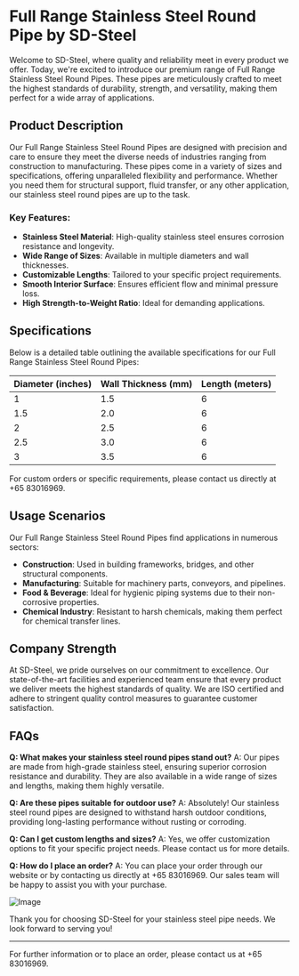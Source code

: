 # Full Range Stainless Steel Round Pipe by SD-Steel

Welcome to SD-Steel, where quality and reliability meet in every product we offer. Today, we're excited to introduce our premium range of Full Range Stainless Steel Round Pipes. These pipes are meticulously crafted to meet the highest standards of durability, strength, and versatility, making them perfect for a wide array of applications.

## Product Description

Our Full Range Stainless Steel Round Pipes are designed with precision and care to ensure they meet the diverse needs of industries ranging from construction to manufacturing. These pipes come in a variety of sizes and specifications, offering unparalleled flexibility and performance. Whether you need them for structural support, fluid transfer, or any other application, our stainless steel round pipes are up to the task.

### Key Features:
- **Stainless Steel Material**: High-quality stainless steel ensures corrosion resistance and longevity.
- **Wide Range of Sizes**: Available in multiple diameters and wall thicknesses.
- **Customizable Lengths**: Tailored to your specific project requirements.
- **Smooth Interior Surface**: Ensures efficient flow and minimal pressure loss.
- **High Strength-to-Weight Ratio**: Ideal for demanding applications.

## Specifications

Below is a detailed table outlining the available specifications for our Full Range Stainless Steel Round Pipes:

| Diameter (inches) | Wall Thickness (mm) | Length (meters) |
|-------------------|---------------------|-----------------|
| 1                 | 1.5                 | 6               |
| 1.5               | 2.0                 | 6               |
| 2                 | 2.5                 | 6               |
| 2.5               | 3.0                 | 6               |
| 3                 | 3.5                 | 6               |

For custom orders or specific requirements, please contact us directly at +65 83016969.

## Usage Scenarios

Our Full Range Stainless Steel Round Pipes find applications in numerous sectors:

- **Construction**: Used in building frameworks, bridges, and other structural components.
- **Manufacturing**: Suitable for machinery parts, conveyors, and pipelines.
- **Food & Beverage**: Ideal for hygienic piping systems due to their non-corrosive properties.
- **Chemical Industry**: Resistant to harsh chemicals, making them perfect for chemical transfer lines.

## Company Strength

At SD-Steel, we pride ourselves on our commitment to excellence. Our state-of-the-art facilities and experienced team ensure that every product we deliver meets the highest standards of quality. We are ISO certified and adhere to stringent quality control measures to guarantee customer satisfaction.

## FAQs

**Q: What makes your stainless steel round pipes stand out?**
A: Our pipes are made from high-grade stainless steel, ensuring superior corrosion resistance and durability. They are also available in a wide range of sizes and lengths, making them highly versatile.

**Q: Are these pipes suitable for outdoor use?**
A: Absolutely! Our stainless steel round pipes are designed to withstand harsh outdoor conditions, providing long-lasting performance without rusting or corroding.

**Q: Can I get custom lengths and sizes?**
A: Yes, we offer customization options to fit your specific project needs. Please contact us for more details.

**Q: How do I place an order?**
A: You can place your order through our website or by contacting us directly at +65 83016969. Our sales team will be happy to assist you with your purchase.

![Image](https://github.com/user-attachments/assets/2567258e-e124-4816-932d-1809bd27ef0b)

Thank you for choosing SD-Steel for your stainless steel pipe needs. We look forward to serving you!

---

For further information or to place an order, please contact us at +65 83016969.